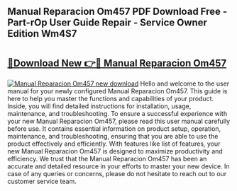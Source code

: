 ## Manual Reparacion Om457 PDF Download Free - Part-rOp User Guide Repair - Service Owner Edition Wm4S7

# <h2><a href="http://bc49922.oget.top/?id=Manual+Reparacion+Om457">🔗Download New 👉🔴 Manual Reparacion Om457</a></h2>

[![Manual Reparacion Om457 new download](https://i.imgur.com/5g1atiW.png)](http://bc49922.oget.top/?id=Manual+Reparacion+Om457)
Hello and welcome to the user manual for your newly configured Manual Reparacion Om457. This guide is here to help you master the functions and capabilities of your product. Inside, you will find detailed instructions for installation, usage, maintenance, and troubleshooting. To ensure a successful experience with your new Manual Reparacion Om457, please read this user manual carefully before use. It contains essential information on product setup, operation, maintenance, and troubleshooting, ensuring that you are able to use the product effectively and efficiently. With features like list of features, your new Manual Reparacion Om457 is designed to maximize productivity and efficiency. We trust that the Manual Reparacion Om457 has been an accurate and detailed resource in your efforts to master your new device. In case of any queries or concerns, please do not hesitate to reach out to our customer service team.
